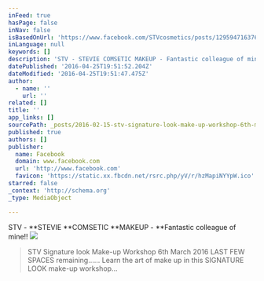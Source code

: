 ```yaml
---
inFeed: true
hasPage: false
inNav: false
isBasedOnUrl: 'https://www.facebook.com/STVcosmetics/posts/1295947163764914'
inLanguage: null
keywords: []
description: 'STV - STEVIE COMSETIC MAKEUP - Fantastic colleague of mine!!'
datePublished: '2016-04-25T19:51:52.204Z'
dateModified: '2016-04-25T19:51:47.475Z'
author:
  - name: ''
    url: ''
related: []
title: ''
app_links: []
sourcePath: _posts/2016-02-15-stv-signature-look-make-up-workshop-6th-march-2016-last-few.md
published: true
authors: []
publisher:
  name: Facebook
  domain: www.facebook.com
  url: 'http://www.facebook.com'
  favicon: 'https://static.xx.fbcdn.net/rsrc.php/yV/r/hzMapiNYYpW.ico'
starred: false
_context: 'http://schema.org'
_type: MediaObject

---
```

STV - **STEVIE **COMSETIC **MAKEUP - **Fantastic colleague of mine!!
![](https://the-grid-user-content.s3-us-west-2.amazonaws.com/3d59755c-5274-4c55-a43b-35a079dbdf32.jpg)

> STV Signature look Make-up Workshop 6th March 2016 LAST FEW SPACES remaining...... Learn the art of make up in this SIGNATURE LOOK make-up workshop...